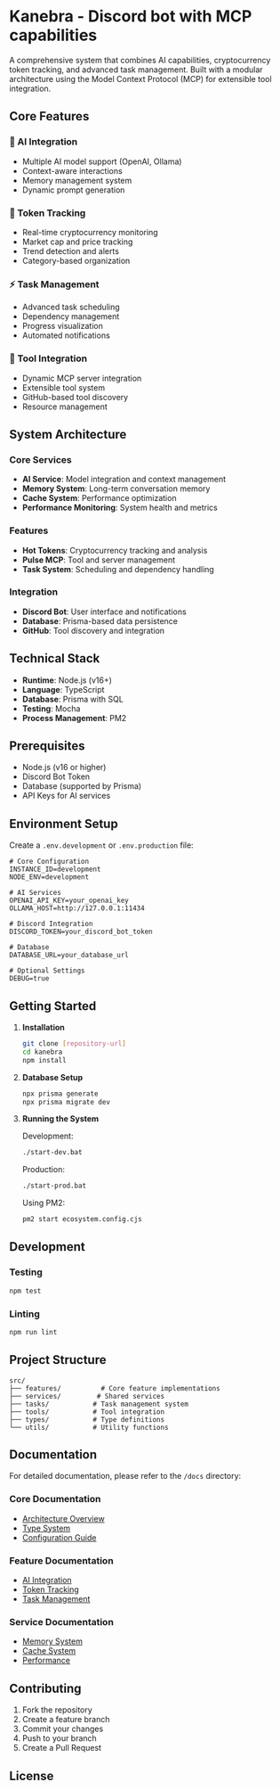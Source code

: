 # Kanebra - Discord bot with MCP capabilities

A comprehensive system that combines AI capabilities, cryptocurrency token tracking, and advanced task management. Built with a modular architecture using the Model Context Protocol (MCP) for extensible tool integration.

## Core Features

### 🤖 AI Integration
- Multiple AI model support (OpenAI, Ollama)
- Context-aware interactions
- Memory management system
- Dynamic prompt generation

### 💎 Token Tracking
- Real-time cryptocurrency monitoring
- Market cap and price tracking
- Trend detection and alerts
- Category-based organization

### ⚡ Task Management
- Advanced task scheduling
- Dependency management
- Progress visualization
- Automated notifications

### 🔌 Tool Integration
- Dynamic MCP server integration
- Extensible tool system
- GitHub-based tool discovery
- Resource management

## System Architecture

### Core Services
- **AI Service**: Model integration and context management
- **Memory System**: Long-term conversation memory
- **Cache System**: Performance optimization
- **Performance Monitoring**: System health and metrics

### Features
- **Hot Tokens**: Cryptocurrency tracking and analysis
- **Pulse MCP**: Tool and server management
- **Task System**: Scheduling and dependency handling

### Integration
- **Discord Bot**: User interface and notifications
- **Database**: Prisma-based data persistence
- **GitHub**: Tool discovery and integration

## Technical Stack

- **Runtime**: Node.js (v16+)
- **Language**: TypeScript
- **Database**: Prisma with SQL
- **Testing**: Mocha
- **Process Management**: PM2

## Prerequisites

- Node.js (v16 or higher)
- Discord Bot Token
- Database (supported by Prisma)
- API Keys for AI services

## Environment Setup

Create a `.env.development` or `.env.production` file:

```env
# Core Configuration
INSTANCE_ID=development
NODE_ENV=development

# AI Services
OPENAI_API_KEY=your_openai_key
OLLAMA_HOST=http://127.0.0.1:11434

# Discord Integration
DISCORD_TOKEN=your_discord_bot_token

# Database
DATABASE_URL=your_database_url

# Optional Settings
DEBUG=true
```

## Getting Started

1. **Installation**
   ```bash
   git clone [repository-url]
   cd kanebra
   npm install
   ```

2. **Database Setup**
   ```bash
   npx prisma generate
   npx prisma migrate dev
   ```

3. **Running the System**
   
   Development:
   ```bash
   ./start-dev.bat
   ```
   
   Production:
   ```bash
   ./start-prod.bat
   ```
   
   Using PM2:
   ```bash
   pm2 start ecosystem.config.cjs
   ```

## Development

### Testing
```bash
npm test
```

### Linting
```bash
npm run lint
```

## Project Structure

```
src/
├── features/          # Core feature implementations
├── services/         # Shared services
├── tasks/           # Task management system
├── tools/           # Tool integration
├── types/           # Type definitions
└── utils/           # Utility functions
```

## Documentation

For detailed documentation, please refer to the `/docs` directory:

### Core Documentation
- [Architecture Overview](/docs/ARCHITECTURE.md)
- [Type System](/docs/TYPES.md)
- [Configuration Guide](/docs/configuration.md)

### Feature Documentation
- [AI Integration](/docs/features/ai-integration.md)
- [Token Tracking](/docs/features/hot-tokens.md)
- [Task Management](/docs/features/tasks.md)

### Service Documentation
- [Memory System](/docs/services/memory.md)
- [Cache System](/docs/services/cache.md)
- [Performance](/docs/services/performance.md)

## Contributing

1. Fork the repository
2. Create a feature branch
3. Commit your changes
4. Push to your branch
5. Create a Pull Request

## License

